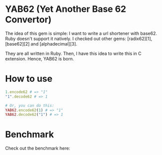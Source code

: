 YAB62 (Yet Another Base 62 Convertor)
=====================================

The idea of this gem is simple: I want to write a url shortener with base62. Ruby doesn't support it natively.
I checked out other gems: [radix62][1], [base62][2] and [alphadecimal][3].

They are all written in Ruby. Then, I have this idea to write this in C extension. Hence, YAB62 is born.

How to use
==========

```ruby
1.encode62 # => "1"
"1".decode62 # => 1

# Or, you can do this:
YAB62.encode62(1) # => "1"
YAB62.decode62("1") # => 1
```

Benchmark
=========

Check out the benchmark here:

<script src="https://gist.github.com/1369278.js"></script>
